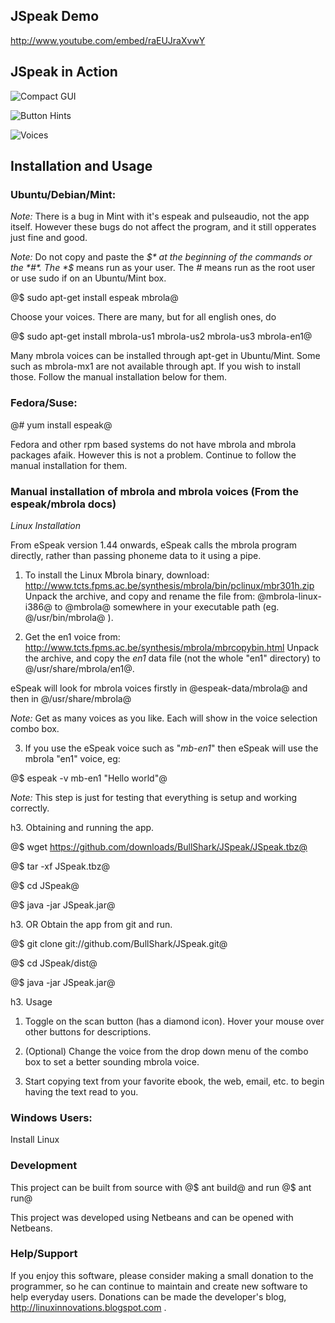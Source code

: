 ## JSpeak Demo

http://www.youtube.com/embed/raEUJraXvwY

## JSpeak in Action

![Compact GUI](http://i.imagebanana.com/img/8bqnnbah/JSpeak_025.png)

![Button Hints](http://i.imagebanana.com/img/s31ofq39/JSpeak_024.png)

![Voices](http://i.imagebanana.com/img/i36ea15x/JSpeak_026.png)

## Installation and Usage

### Ubuntu/Debian/Mint:

*Note:* There is a bug in Mint with it's espeak and pulseaudio, not the app itself. However these bugs do not affect the program, and it still opperates just fine and good.

*Note:* Do not copy and paste the *$* at the beginning of the commands or the *#*. The *$* means run as your user. The *#* means run as the root user or use sudo if on an Ubuntu/Mint box.

@$ sudo apt-get install espeak mbrola@

Choose your voices. There are many, but for all english ones, do

@$ sudo apt-get install mbrola-us1 mbrola-us2 mbrola-us3 mbrola-en1@

Many mbrola voices can be installed through apt-get in Ubuntu/Mint. Some such as mbrola-mx1 are not available through apt. If you wish to install those. Follow the manual installation below for them.

### Fedora/Suse:

@# yum install espeak@

Fedora and other rpm based systems do not have mbrola and mbrola packages afaik. However this is not a problem. Continue to follow the manual installation for them.

### Manual installation of mbrola and mbrola voices (From the espeak/mbrola docs)

*Linux Installation*

From eSpeak version 1.44 onwards, eSpeak calls the mbrola program directly, rather than passing phoneme data to it using a pipe.



1. To install the Linux Mbrola binary, download:
http://www.tcts.fpms.ac.be/synthesis/mbrola/bin/pclinux/mbr301h.zip
Unpack the archive, and copy and rename the file from: @mbrola-linux-i386@ to
@mbrola@ somewhere in your executable path (eg. @/usr/bin/mbrola@ ).



2. Get the en1 voice from:
http://www.tcts.fpms.ac.be/synthesis/mbrola/mbrcopybin.html
Unpack the archive, and copy the *en1* data file (not the whole "en1"
directory) to @/usr/share/mbrola/en1@.

eSpeak will look for mbrola voices firstly in @espeak-data/mbrola@ and then in @/usr/share/mbrola@

*Note:* Get as many voices as you like. Each will show in the voice selection combo box.



3. If you use the eSpeak voice such as "*mb-en1*" then eSpeak will use the mbrola "en1" voice, eg:

@$ espeak -v mb-en1 "Hello world"@

*Note:* This step is just for testing that everything is setup and working correctly.


h3. Obtaining and running the app.

@$ wget https://github.com/downloads/BullShark/JSpeak/JSpeak.tbz@

@$ tar -xf JSpeak.tbz@ 

@$ cd JSpeak@

@$ java -jar JSpeak.jar@

h3. OR Obtain the app from git and run.

@$ git clone git://github.com/BullShark/JSpeak.git@

@$ cd JSpeak/dist@

@$ java -jar JSpeak.jar@

h3. Usage

1. Toggle on the scan button (has a diamond icon). Hover your mouse over other buttons for descriptions.

2. (Optional) Change the voice from the drop down menu of the combo box to set a better sounding mbrola voice.

3. Start copying text from your favorite ebook, the web, email, etc. to begin having the text read to you.

### Windows Users:
Install Linux

### Development

This project can be built from source with
@$ ant build@
and run
@$ ant run@

This project was developed using Netbeans and can be opened with Netbeans.

### Help/Support

If you enjoy this software, please consider making a small donation to the programmer, so he can continue to maintain and create new software to help everyday users. Donations can be made the developer's blog, http://linuxinnovations.blogspot.com .

